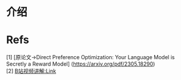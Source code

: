 # 介绍


# Refs
[1] [原论文->Direct Preference Optimization: Your Language Model is Secretly a Reward Model] (https://arxiv.org/pdf/2305.18290) <br>
[2] [B站视频讲解:Link](https://www.bilibili.com/video/BV1eogkecE1N?spm_id_from=333.788.videopod.sections&vd_source=81da8e7b175ff37aecb83c53995499b5)<br>
